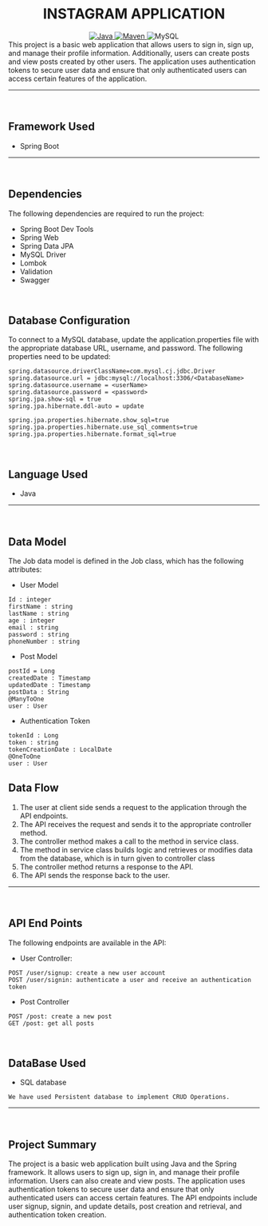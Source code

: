 <center>
<h1> INSTAGRAM APPLICATION </h1>
</center>
<center>
<a href="Java url">
    <img alt="Java" src="https://img.shields.io/badge/Java->=8-darkblue.svg" />
</a>
<a href="Maven url" >
    <img alt="Maven" src="https://img.shields.io/badge/Maven-3.0.6-brightgreen.svg" />
</a>
   <a >
    <img alt="MySQL" src="https://img.shields.io/badge/MySQL-blue.svg">
  </a>
</center>
This project is a basic web application that allows users to sign in, sign up, and manage their profile information. Additionally, users can create posts and view posts created by other users. The application uses authentication tokens to secure user data and ensure that only authenticated users can access certain features of the application.

---
<br>

## Framework Used
* Spring Boot

---
<br>

## Dependencies
The following dependencies are required to run the project:

* Spring Boot Dev Tools
* Spring Web
* Spring Data JPA
* MySQL Driver
* Lombok
* Validation
* Swagger

<br>

## Database Configuration
To connect to a MySQL database, update the application.properties file with the appropriate database URL, username, and password. The following properties need to be updated:
```
spring.datasource.driverClassName=com.mysql.cj.jdbc.Driver
spring.datasource.url = jdbc:mysql://localhost:3306/<DatabaseName>
spring.datasource.username = <userName>
spring.datasource.password = <password>
spring.jpa.show-sql = true
spring.jpa.hibernate.ddl-auto = update

spring.jpa.properties.hibernate.show_sql=true
spring.jpa.properties.hibernate.use_sql_comments=true
spring.jpa.properties.hibernate.format_sql=true

```
<br>

## Language Used
* Java

---
<br>

## Data Model

The Job data model is defined in the Job class, which has the following attributes:
<br>

* User Model
```
Id : integer
firstName : string
lastName : string
age : integer
email : string
password : string
phoneNumber : string
```

* Post Model
```
postId = Long
createdDate : Timestamp
updatedDate : Timestamp
postData : String
@ManyToOne
user : User

```

* Authentication Token 
```
tokenId : Long
token : string
tokenCreationDate : LocalDate
@OneToOne 
user : User
```
## Data Flow

1. The user at client side sends a request to the application through the API endpoints.
2. The API receives the request and sends it to the appropriate controller method.
3. The controller method makes a call to the method in service class.
4. The method in service class builds logic and retrieves or modifies data from the database, which is in turn given to controller class
5. The controller method returns a response to the API.
6. The API sends the response back to the user.

---

<br>


## API End Points 

The following endpoints are available in the API:

* User Controller:
```
POST /user/signup: create a new user account
POST /user/signin: authenticate a user and receive an authentication token

```

* Post Controller
```
POST /post: create a new post
GET /post: get all posts
```

<br>

## DataBase Used
* SQL database
```
We have used Persistent database to implement CRUD Operations.
```
---
<br>

## Project Summary

The project is a basic web application built using Java and the Spring framework. It allows users to sign up, sign in, and manage their profile information. Users can also create and view posts. The application uses authentication tokens to secure user data and ensure that only authenticated users can access certain features. The API endpoints include user signup, signin, and update details, post creation and retrieval, and authentication token creation. 



